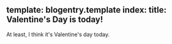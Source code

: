 template: blogentry.template
index:
  title: Valentine's Day is today!
---
At least, I think it's Valentine's day today.
